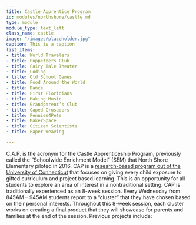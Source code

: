 ```yaml
---
title: Castle Apprentice Program
id: modules/northshore/castle.md
type: module
module_type: text_left
class_name: castle
image: "/images/placeholder.jpg"
caption: This is a caption
list_items:
- title: World Travelers
- title: Puppeteers Club
- title: Fairy Tale Theater
- title: Coding
- title: Old School Games
- title: Food Around the World
- title: Dance
- title: First Floridians
- title: Making Music
- title: Grandparent’s Club
- title: Caped Crusaders
- title: Pennies4Pets
- title: MakerSpace
- title: Citizen Scientists
- title: Paper Weaving

---
```

C.A.P. is the acronym for the Castle Apprenticeship Program, previously called the “Schoolwide Enrichment Model” (SEM) that North Shore Elementary piloted in 2016. CAP is a [research-based program out of the University of Connecticut](https://gifted.uconn.edu/semr-about2/) that focuses on giving every child exposure to gifted curriculum and project based learning. This is an opportunity for all students to explore an area of interest in a nontraditional setting. CAP is traditionally experienced as an 8-week session.  Every Wednesday from 845AM – 945AM students report to a “cluster” that they have chosen based on their personal interests. Throughout this 8-week session, each cluster works on creating a final product that they will showcase for parents and families at the end of the session. Previous projects include: